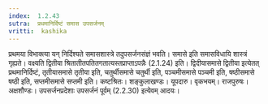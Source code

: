 ```yaml
---
index:  1.2.43
sutra:  प्रथमानिर्दिष्टं समास उपसर्जनम्
vritti:  kashika 
---
```


प्रथमया विभाक्त्या यन् निर्दिश्यते समासशास्त्रे तदुपसर्जनसंज्ञं भवति। समासे इति समासविधायि शास्त्रं गृह्यते। वक्ष्यति द्वितीया श्रितातीतपतितगतात्यस्तप्राप्ताऽपन्नैः (2.1.24) इति। द्विदीयासमासे द्वितीया इत्येतत् प्रथमानिर्दिष्टं, तृतीयासमासे तृतीया इति, चतुर्थीसमासे चतुर्थी इति, पञ्चमीसमासे पञ्चमी इति, षष्ठीसमासे षष्ठी इति, सप्तमीसमासे सप्तमी इति। कष्टश्रितः। शङ्कुलाखण्डः। यूपदारु। वृकभयम्। राजपुरुषः। अक्षशौण्डः। उपसर्जनप्रदेशाः उपसर्जनं पूर्वम् (2.2.30) इत्येवम् आदयः।

